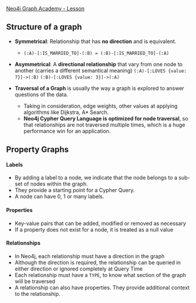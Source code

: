 [Neo4j Graph Academy - Lesson]([https://graphacademy.neo4j.com/courses/neo4j-fundamentals/1-graph-thinking/1-seven-bridges/](https://graphacademy.neo4j.com/courses/neo4j-fundamentals/1-graph-thinking/1-seven-bridges/))

## Structure of a graph
- **Symmetrical**: Relationship that has **no direction** and is equivalent.
	- `(:A)-[:IS_MARRIED_TO]-(:B) = (:B)-[:IS_MARRIED_TO]-(:A)`

- **Asymmetrical**: A **directional relationship** that vary from one node to another (carries a different semantical meaning)
  `(:A)-[:LOVES {value: 7}]->(:B)`
  `(:B)-[:LOVES {value: 3}]->(:A)`

- **Traversal of a Graph** is usually the way a graph is explored to answer questions of the data.
	- Taking in consideration, edge weights, other values at applying algorithms like Dijkstra, A* Search.
	- **Neo4j Cypher Query Language is optimized for node traversal**, so that relationships are not traversed multiple times, which is a huge performance win for an application.

## Property Graphs

#### Labels
- By adding a label to a node, we indicate that the node belongs to a sub-set of nodes within the graph.
- They provide a starting point for a Cypher Query.
- A node can have 0, 1 or many labels.

#### Properties
- Key-value pairs that can be added, modified or removed as necessary
- If a property does not exist for a node, it is treated as a null value

#### Relationships
-   In Neo4j, each relationship must have a direction in the graph
-   Although the direction is required, the relationship can be queried in either direction or ignored completely at Query Time
-   Each relationship must have a `TYPE`, to know what section of the graph will be traversed
-   A relationship can also have properties. They provide additional context to the relationship.
